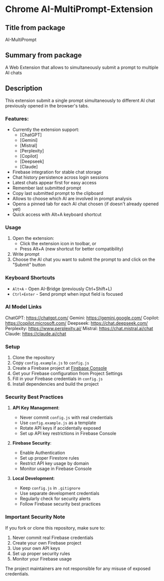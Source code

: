 # Chrome AI-MultiPrompt-Extension

## Title from package

AI-MultiPrompt

## Summary from package

A Web Extension that allows to simultaneously submit a prompt to multiple AI chats

## Description
This extension submit a single prompt simultaneously to different AI chat previously opened in the browser's tabs.

### Features: 

* Currently the extension support:
  - [ChatGPT]
  - [Gemini]
  - [Mistral]
  - [Perplexity]
  - [Copilot]
  - [Deepseek]
  - [Claude]
* Firebase integration for stable chat storage
* Chat history persistence across login sessions
* Latest chats appear first for easy access
* Remember last submitted prompt 
* Copy last submitted prompt to the clipboard
* Allows to choose which AI are involved in prompt analysis
* Opens a pinned tab for each AI chat chosen (if doesn't already opened yet)
* Quick access with Alt+A keyboard shortcut

### Usage 

1. Open the extension:
   - Click the extension icon in toolbar, or
   - Press Alt+A (new shortcut for better compatibility)
2. Write prompt
3. Choose the AI chat you want to submit the prompt to and click on the "Submit" button

### Keyboard Shortcuts

* `Alt+A` - Open AI-Bridge (previously Ctrl+Shift+L)
* `Ctrl+Enter` - Send prompt when input field is focused

### AI Model Links

ChatGPT: https://chatgpt.com/
Gemini: https://gemini.google.com/
Copilot: https://copilot.microsoft.com/
Deepseek: https://chat.deepseek.com/
Perplexity: https://www.perplexity.ai/
Mistral: https://chat.mistral.ai/chat
Claude: https://claude.ai/chat

### Setup

1. Clone the repository
2. Copy `config.example.js` to `config.js`
3. Create a Firebase project at [Firebase Console](https://console.firebase.google.com/)
4. Get your Firebase configuration from Project Settings
5. Fill in your Firebase credentials in `config.js`
6. Install dependencies and build the project

### Security Best Practices

1. **API Key Management**:
   - Never commit `config.js` with real credentials
   - Use `config.example.js` as a template
   - Rotate API keys if accidentally exposed
   - Set up API key restrictions in Firebase Console

2. **Firebase Security**:
   - Enable Authentication
   - Set up proper Firestore rules
   - Restrict API key usage by domain
   - Monitor usage in Firebase Console

3. **Local Development**:
   - Keep `config.js` in `.gitignore`
   - Use separate development credentials
   - Regularly check for security alerts
   - Follow Firebase security best practices

### Important Security Note
If you fork or clone this repository, make sure to:
1. Never commit real Firebase credentials
2. Create your own Firebase project
3. Use your own API keys
4. Set up proper security rules
5. Monitor your Firebase usage

The project maintainers are not responsible for any misuse of exposed credentials.
